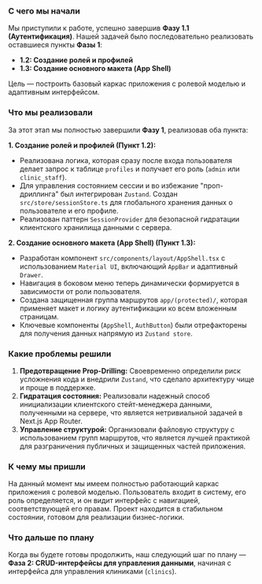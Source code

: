 ### С чего мы начали

Мы приступили к работе, успешно завершив __Фазу 1.1 (Аутентификация)__. Нашей задачей было последовательно реализовать оставшиеся пункты __Фазы 1__:
-   __1.2: Создание ролей и профилей__
-   __1.3: Создание основного макета (App Shell)__

Цель — построить базовый каркас приложения с ролевой моделью и адаптивным интерфейсом.

### Что мы реализовали

За этот этап мы полностью завершили __Фазу 1__, реализовав оба пункта:

**1. Создание ролей и профилей (Пункт 1.2):**
-   Реализована логика, которая сразу после входа пользователя делает запрос к таблице `profiles` и получает его роль (`admin` или `clinic_staff`).
-   Для управления состоянием сессии и во избежание "проп-дриллинга" был интегрирован `Zustand`. Создан `src/store/sessionStore.ts` для глобального хранения данных о пользователе и его профиле.
-   Реализован паттерн `SessionProvider` для безопасной гидратации клиентского хранилища данными с сервера.

**2. Создание основного макета (App Shell) (Пункт 1.3):**
-   Разработан компонент `src/components/layout/AppShell.tsx` с использованием `Material UI`, включающий `AppBar` и адаптивный `Drawer`.
-   Навигация в боковом меню теперь динамически формируется в зависимости от роли пользователя.
-   Создана защищенная группа маршрутов `app/(protected)/`, которая применяет макет и логику аутентификации ко всем вложенным страницам.
-   Ключевые компоненты (`AppShell`, `AuthButton`) были отрефакторены для получения данных напрямую из `Zustand store`.

### Какие проблемы решили

1.  __Предотвращение Prop-Drilling:__ Своевременно определили риск усложнения кода и внедрили `Zustand`, что сделало архитектуру чище и проще в поддержке.
2.  __Гидратация состояния:__ Реализовали надежный способ инициализации клиентского стейт-менеджера данными, полученными на сервере, что является нетривиальной задачей в Next.js App Router.
3.  __Управление структурой:__ Организовали файловую структуру с использованием групп маршрутов, что является лучшей практикой для разграничения публичных и защищенных частей приложения.

### К чему мы пришли

На данный момент мы имеем полностью работающий каркас приложения с ролевой моделью. Пользователь входит в систему, его роль определяется, и он видит интерфейс с навигацией, соответствующей его правам. Проект находится в стабильном состоянии, готовом для реализации бизнес-логики.

### Что дальше по плану

Когда вы будете готовы продолжить, наш следующий шаг по плану — __Фаза 2: CRUD-интерфейсы для управления данными__, начиная с интерфейса для управления клиниками (`clinics`).
